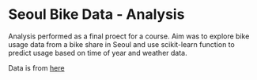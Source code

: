 # Seoul Bike Data - Analysis
 Analysis performed as a final proect for a course. Aim was to explore bike usage data from a bike share in Seoul and use scikit-learn function to predict usage based on time of year and weather data.

Data is from [here](https://archive.ics.uci.edu/ml/datasets/Seoul+Bike+Sharing+Demand "Seoul bike share public data")
